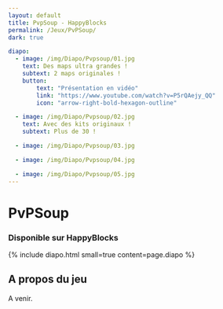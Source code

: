 ```yaml
---
layout: default
title: PvpSoup - HappyBlocks
permalink: /Jeux/PvPSoup/
dark: true

diapo:
  - image: /img/Diapo/Pvpsoup/01.jpg
    text: Des maps ultra grandes !
    subtext: 2 maps originales !
    button:
        text: "Présentation en vidéo"
        link: "https://www.youtube.com/watch?v=P5rQAejy_QQ"
        icon: "arrow-right-bold-hexagon-outline"

  - image: /img/Diapo/Pvpsoup/02.jpg
    text: Avec des kits originaux !
    subtext: Plus de 30 !

  - image: /img/Diapo/Pvpsoup/03.jpg

  - image: /img/Diapo/Pvpsoup/04.jpg

  - image: /img/Diapo/Pvpsoup/05.jpg
---
```


# PvPSoup
### Disponible sur HappyBlocks

{% include diapo.html small=true content=page.diapo %}

## A propos du jeu

A venir.
